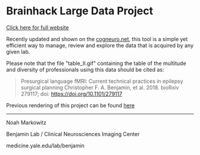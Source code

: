# Brainhack Large Data Project

[Click here for full website](index.html)

Recently updated and shown on the [cogneuro.net](https://cogneuro.net/bids/), this tool is a simple yet efficient way to manage, review and explore the data that is acquired by any given lab. 

Please note that the file "table_II.gif" containing the table of the multitude and diversity of professionals using this data should be cited as:

>Presurgical language fMRI: Current technical practices in epilepsy surgical planning Christopher F. A. Benjamin, et al. 2018. bioRxiv 279117; doi: https://doi.org/10.1101/279117

Previous rendering of this project can be found [here](BIDS_Tree_Template_Horizontal.html)

---

Noah Markowitz

Benjamin Lab / Clinical Neurosciences Imaging Center

medicine.yale.edu/lab/benjamin
